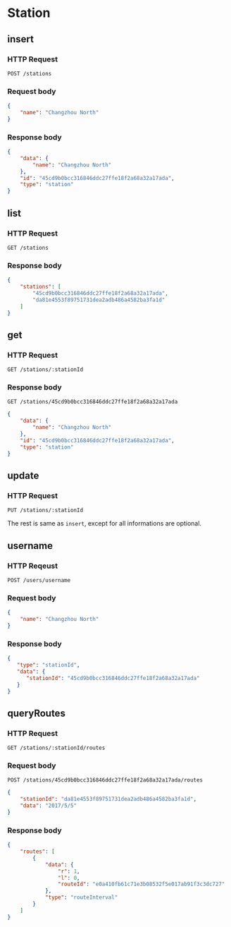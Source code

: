 # Station

## insert

### HTTP Request

```
POST /stations
```

### Request body

```json
{
    "name": "Changzhou North"
}
```

### Response body

```json
{
    "data": {
        "name": "Changzhou North"
    },
    "id": "45cd9b0bcc316846ddc27ffe18f2a68a32a17ada",
    "type": "station"
}
```

## list

### HTTP Request

```
GET /stations
```

### Response body
```json
{
    "stations": [
        "45cd9b0bcc316846ddc27ffe18f2a68a32a17ada",
        "da81e4553f89751731dea2adb486a4582ba3fa1d"
    ]
}
```

## get

### HTTP Request

```
GET /stations/:stationId
```

### Response body
```
GET /stations/45cd9b0bcc316846ddc27ffe18f2a68a32a17ada
```
```json
{
    "data": {
        "name": "Changzhou North"
    },
    "id": "45cd9b0bcc316846ddc27ffe18f2a68a32a17ada",
    "type": "station"
}
```

## update

### HTTP Request

```
PUT /stations/:stationId
```

The rest is same as `insert`, except for all informations are optional.

## username

### HTTP Reqeust
```
POST /users/username
```

### Request body
```json
{
    "name": "Changzhou North"
}
```

### Response body
```json
{
   "type": "stationId",
   "data": {
      "stationId": "45cd9b0bcc316846ddc27ffe18f2a68a32a17ada"
   }
}
```

## queryRoutes

### HTTP Request

```
GET /stations/:stationId/routes
```

### Request body

```
POST /stations/45cd9b0bcc316846ddc27ffe18f2a68a32a17ada/routes
```

```json
{
    "stationId": "da81e4553f89751731dea2adb486a4582ba3fa1d",
    "data": "2017/5/5"
}
```

### Response body

```json
{
    "routes": [
        {
            "data": {
                "r": 1,
                "l": 0,
                "routeId": "e0a410fb61c71e3b08532f5e017ab91f3c3dc727"
            },
            "type": "routeInterval"
        }
    ]
}
```
